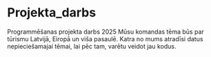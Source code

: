 # Projekta_darbs
Programmēšanas projekta darbs 2025
Mūsu komandas tēma būs par tūrismu Latvijā, Eiropā un viša pasaulē. Katra no mums atradīsi datus nepieciešamajai tēmai, lai pēc tam, varētu veidot jau kodus.
